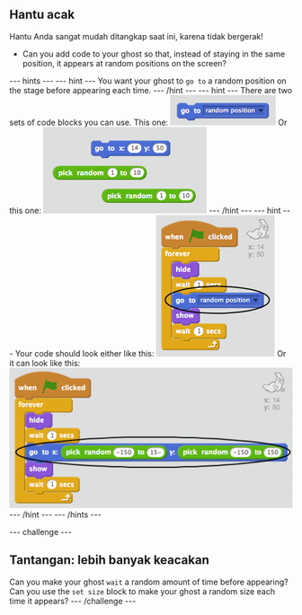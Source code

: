 ## Hantu acak

Hantu Anda sangat mudah ditangkap saat ini, karena tidak bergerak!

+ Can you add code to your ghost so that, instead of staying in the same position, it appears at random positions on the screen?

\--- hints \--- \--- hint \--- You want your ghost to `go to` a random position on the stage before appearing each time. \--- /hint \--- \--- hint \--- There are two sets of code blocks you can use. This one: ![screenshot](images/ghost-random-blocks-1.png) Or this one: ![screenshot](images/ghost-random-blocks-2.png) \--- /hint \--- \--- hint \--- Your code should look either like this: ![screenshot](images/ghost-random-code-1.png) Or it can look like this: ![screenshot](images/ghost-random-code-2.png) \--- /hint \--- \--- /hints \---

\--- challenge \---

## Tantangan: lebih banyak keacakan

Can you make your ghost `wait` a random amount of time before appearing? Can you use the `set size` block to make your ghost a random size each time it appears? \--- /challenge \---